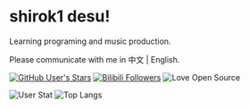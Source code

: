 # shirok1 desu!

Learning programing and music production.

Please communicate with me in 中文 | English.

[![GitHub User's Stars](https://img.shields.io/github/stars/shirok1?label=Github%20stars&style=social)](https://github.com/shirok1)
[![Bilibili Followers](https://img.shields.io/badge/dynamic/json?label=Bilibili%20followers&logo=bilibili&style=social&query=%24.data.follower&url=https%3A%2F%2Fapi.bilibili.com%2Fx%2Frelation%2Fstat%3Fvmid%3D46607572)](https://space.bilibili.com/46607572)
![Love Open Source](https://img.shields.io/badge/Open%20Source-%E2%9D%A4-green)

![User Stat](https://github-readme-stats.vercel.app/api?username=shirok1&count_private=true&show_icons=true&hide_title=true)
![Top Langs](https://github-readme-stats.vercel.app/api/top-langs/?username=shirok1&langs_count=10&layout=compact)
